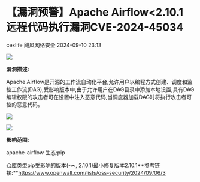 #  【漏洞预警】Apache Airflow<2.10.1 远程代码执行漏洞CVE-2024-45034   
cexlife  飓风网络安全   2024-09-10 23:13  
  
![](https://mmbiz.qpic.cn/mmbiz_png/ibhQpAia4xu00zCAdgWzfjBXKmWK3kYibJVa59YhMvb4U2wwadPA8kfQrVVbZicqrYxjYtX7CS1vZc72o5ficWxSfzw/640?wx_fmt=png&from=appmsg "")  
  
**漏洞描述:**  
  
Apache Airflow是开源的工作流自动化平台,允许用户以编程方式创建、调度和监控工作流(DAG),受影响版本中,由于允许用户在DAG目录中添加本地设置,具有DAG编辑权限的攻击者可在设置中注入恶意代码,当调度器加载DAG时将执行攻击者可控的恶意代码。  
  
![](https://mmbiz.qpic.cn/mmbiz_png/ibhQpAia4xu00zCAdgWzfjBXKmWK3kYibJV18fkHpuQS0ibz6LAfoGKwBr8vfX88l0Onw89KVe95DSAKh1ibmNTxm8A/640?wx_fmt=png&from=appmsg "")  
  
![](https://mmbiz.qpic.cn/mmbiz_png/ibhQpAia4xu00zCAdgWzfjBXKmWK3kYibJVgWTt0Ydn0NE58ncJ4ps2uFBhaClic8ib5kI8mxaZyqEHpicPyYLCYlYIg/640?wx_fmt=png&from=appmsg "")  
  
**影响范围:**  
  
apache-airflow 生态:pip  
  
仓库类型pip受影响的版本(-∞, 2.10.1)最小修复版本2.10.1**参考链接:**https://www.openwall.com/lists/oss-security/2024/09/06/3  
  
